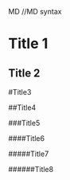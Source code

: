 MD //MD syntax

Title 1
===

Title 2
---

#Title3

##Title4

###Title5

####Title6

#####Title7

######Title8
